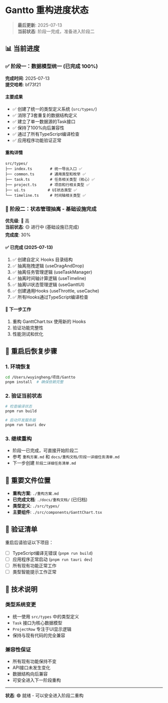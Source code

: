 # Gantto 重构进度状态

> **最后更新**: 2025-07-13  
> **当前状态**: 阶段一完成，准备进入阶段二

## 📊 当前进度

### ✅ 阶段一：数据模型统一 (已完成 100%)

**完成时间**: 2025-07-13  
**提交哈希**: bf73f21

#### 主要成果
- ✅ 创建了统一的类型定义系统 (`src/types/`)
- ✅ 消除了3套重复的数据结构定义
- ✅ 建立了单一数据源的Task接口
- ✅ 保持了100%向后兼容性
- ✅ 通过了所有TypeScript编译检查
- ✅ 应用程序功能验证正常

#### 重构详情
```
src/types/
├── index.ts        # 统一导出入口 ✅
├── common.ts       # 通用类型和枚举 ✅
├── task.ts         # 任务相关类型（核心）✅
├── project.ts      # 项目和行相关类型 ✅
├── ui.ts          # UI状态类型 ✅
└── timeline.ts     # 时间轴相关类型 ✅
```

### 🚀 阶段二：状态管理抽离 - 基础设施完成

**优先级**: 🔴 高  
**当前状态**: 🟡 进行中 (基础设施已完成)  
**完成度**: 30%

#### ✅ 已完成 (2025-07-13)
1. ✅ 创建自定义 Hooks 目录结构
2. ✅ 抽离拖拽逻辑 (useDragAndDrop) 
3. ✅ 抽离任务管理逻辑 (useTaskManager)
4. ✅ 抽离时间轴计算逻辑 (useTimeline)
5. ✅ 抽离UI状态管理逻辑 (useGanttUI)
6. ✅ 创建通用Hooks (useThrottle, useCache)
7. ✅ 所有Hooks通过TypeScript编译检查

#### 🔄 下一步工作
1. 重构 GanttChart.tsx 使用新的 Hooks
2. 验证功能完整性
3. 性能测试和优化

## 🔧 重启后恢复步骤

### 1. 环境恢复
```bash
cd /Users/wuyingheng/项目/Gantto
pnpm install  # 确保依赖完整
```

### 2. 验证当前状态
```bash
# 检查编译状态
pnpm run build

# 启动开发服务器
pnpm run tauri dev
```

### 3. 继续重构
- 阶段一已完成，可直接开始阶段二
- 参考 `重构方案.md` 和 `docs/重构文档/阶段一详细任务清单.md`
- 下一步创建 `阶段二详细任务清单.md`

## 📁 重要文件位置

- **重构方案**: `./重构方案.md`
- **已完成文档**: `./docs/重构文档/` (已归档)
- **类型定义**: `./src/types/`
- **主要组件**: `./src/components/GanttChart.tsx`

## 🎯 验证清单

重启后请验证以下项目：
- [ ] TypeScript编译无错误 (`pnpm run build`)
- [ ] 应用程序正常启动 (`pnpm run tauri dev`)
- [ ] 所有现有功能正常工作
- [ ] 类型智能提示工作正常

## 📝 技术说明

### 类型系统变更
- 统一使用 `src/types` 中的类型定义
- `Task` 接口为核心数据模型
- `ProjectRow` 专注于UI显示逻辑
- 保持与现有代码的完全兼容

### 兼容性保证
- 所有现有功能保持不变
- API接口未发生变化
- 数据结构向后兼容
- 可安全进入下一阶段重构

---

**状态**: 🟢 就绪 - 可以安全进入阶段二重构